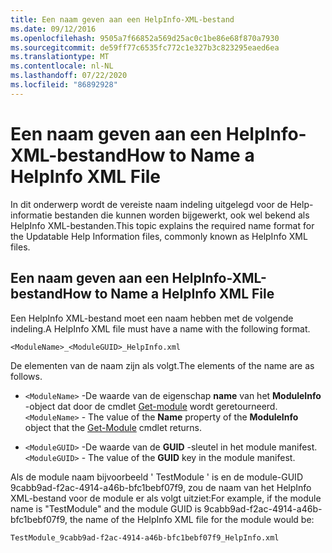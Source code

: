 ```yaml
---
title: Een naam geven aan een HelpInfo-XML-bestand
ms.date: 09/12/2016
ms.openlocfilehash: 9505a7f66852a569d25ac0c1be86e68f870a7930
ms.sourcegitcommit: de59ff77c6535fc772c1e327b3c823295eaed6ea
ms.translationtype: MT
ms.contentlocale: nl-NL
ms.lasthandoff: 07/22/2020
ms.locfileid: "86892928"
---
```

# <a name="how-to-name-a-helpinfo-xml-file"></a><span data-ttu-id="16d86-102">Een naam geven aan een HelpInfo-XML-bestand</span><span class="sxs-lookup"><span data-stu-id="16d86-102">How to Name a HelpInfo XML File</span></span>

<span data-ttu-id="16d86-103">In dit onderwerp wordt de vereiste naam indeling uitgelegd voor de Help-informatie bestanden die kunnen worden bijgewerkt, ook wel bekend als HelpInfo XML-bestanden.</span><span class="sxs-lookup"><span data-stu-id="16d86-103">This topic explains the required name format for the Updatable Help Information files, commonly known as HelpInfo XML files.</span></span>

## <a name="how-to-name-a-helpinfo-xml-file"></a><span data-ttu-id="16d86-104">Een naam geven aan een HelpInfo-XML-bestand</span><span class="sxs-lookup"><span data-stu-id="16d86-104">How to Name a HelpInfo XML File</span></span>

<span data-ttu-id="16d86-105">Een HelpInfo XML-bestand moet een naam hebben met de volgende indeling.</span><span class="sxs-lookup"><span data-stu-id="16d86-105">A HelpInfo XML file must have a name with the following format.</span></span>

`<ModuleName>_<ModuleGUID>_HelpInfo.xml`

<span data-ttu-id="16d86-106">De elementen van de naam zijn als volgt.</span><span class="sxs-lookup"><span data-stu-id="16d86-106">The elements of the name are as follows.</span></span>

- <span data-ttu-id="16d86-107">`<ModuleName>` -De waarde van de eigenschap **name** van het **ModuleInfo** -object dat door de cmdlet [Get-module](/powershell/module/Microsoft.PowerShell.Core/Get-Module) wordt geretourneerd.</span><span class="sxs-lookup"><span data-stu-id="16d86-107">`<ModuleName>` - The value of the **Name** property of the **ModuleInfo** object that the [Get-Module](/powershell/module/Microsoft.PowerShell.Core/Get-Module) cmdlet returns.</span></span>

- <span data-ttu-id="16d86-108">`<ModuleGUID>` -De waarde van de **GUID** -sleutel in het module manifest.</span><span class="sxs-lookup"><span data-stu-id="16d86-108">`<ModuleGUID>` - The value of the **GUID** key in the module manifest.</span></span>

<span data-ttu-id="16d86-109">Als de module naam bijvoorbeeld ' TestModule ' is en de module-GUID 9cabb9ad-f2ac-4914-a46b-bfc1bebf07f9, zou de naam van het HelpInfo XML-bestand voor de module er als volgt uitziet:</span><span class="sxs-lookup"><span data-stu-id="16d86-109">For example, if the module name is "TestModule" and the module GUID is 9cabb9ad-f2ac-4914-a46b-bfc1bebf07f9, the name of the HelpInfo XML file for the module would be:</span></span>

`TestModule_9cabb9ad-f2ac-4914-a46b-bfc1bebf07f9_HelpInfo.xml`
